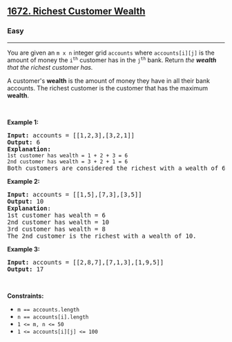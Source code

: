 <h2><a href="https://leetcode.com/problems/richest-customer-wealth/">1672. Richest Customer Wealth</a></h2><h3>Easy</h3><hr><div style="user-select: auto;"><p style="user-select: auto;">You are given an <code style="user-select: auto;">m x n</code> integer grid <code style="user-select: auto;">accounts</code> where <code style="user-select: auto;">accounts[i][j]</code> is the amount of money the <code style="user-select: auto;">i​​​​​<sup style="user-select: auto;">​​​​​​th</sup>​​​​</code> customer has in the <code style="user-select: auto;">j​​​​​<sup style="user-select: auto;">​​​​​​th</sup></code>​​​​ bank. Return<em style="user-select: auto;"> the <strong style="user-select: auto;">wealth</strong> that the richest customer has.</em></p>

<p style="user-select: auto;">A customer's <strong style="user-select: auto;">wealth</strong> is the amount of money they have in all their bank accounts. The richest customer is the customer that has the maximum <strong style="user-select: auto;">wealth</strong>.</p>

<p style="user-select: auto;">&nbsp;</p>
<p style="user-select: auto;"><strong style="user-select: auto;">Example 1:</strong></p>

<pre style="user-select: auto;"><strong style="user-select: auto;">Input:</strong> accounts = [[1,2,3],[3,2,1]]
<strong style="user-select: auto;">Output:</strong> 6
<strong style="user-select: auto;">Explanation</strong><strong style="user-select: auto;">:</strong>
<code style="user-select: auto;">1st customer has wealth = 1 + 2 + 3 = 6
</code><code style="user-select: auto;">2nd customer has wealth = 3 + 2 + 1 = 6
</code>Both customers are considered the richest with a wealth of 6 each, so return 6.
</pre>

<p style="user-select: auto;"><strong style="user-select: auto;">Example 2:</strong></p>

<pre style="user-select: auto;"><strong style="user-select: auto;">Input:</strong> accounts = [[1,5],[7,3],[3,5]]
<strong style="user-select: auto;">Output:</strong> 10
<strong style="user-select: auto;">Explanation</strong>: 
1st customer has wealth = 6
2nd customer has wealth = 10 
3rd customer has wealth = 8
The 2nd customer is the richest with a wealth of 10.</pre>

<p style="user-select: auto;"><strong style="user-select: auto;">Example 3:</strong></p>

<pre style="user-select: auto;"><strong style="user-select: auto;">Input:</strong> accounts = [[2,8,7],[7,1,3],[1,9,5]]
<strong style="user-select: auto;">Output:</strong> 17
</pre>

<p style="user-select: auto;">&nbsp;</p>
<p style="user-select: auto;"><strong style="user-select: auto;">Constraints:</strong></p>

<ul style="user-select: auto;">
	<li style="user-select: auto;"><code style="user-select: auto;">m ==&nbsp;accounts.length</code></li>
	<li style="user-select: auto;"><code style="user-select: auto;">n ==&nbsp;accounts[i].length</code></li>
	<li style="user-select: auto;"><code style="user-select: auto;">1 &lt;= m, n &lt;= 50</code></li>
	<li style="user-select: auto;"><code style="user-select: auto;">1 &lt;= accounts[i][j] &lt;= 100</code></li>
</ul>
</div>